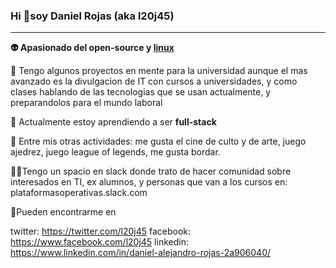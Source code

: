 <u></u>

### Hi 👋soy Daniel Rojas (aka l20j45)

----

**👽 Apasionado del open-source y <u>linux</u>**

🔭 Tengo algunos proyectos en mente para la universidad aunque el mas avanzado es la divulgacion de IT con cursos a universidades, y como clases hablando de las tecnologias que se usan actualmente, y preparandolos para el mundo laboral

🌱 Actualmente estoy aprendiendo a ser **full-stack**

🤯 Entre mis otras actividades: me gusta el cine de culto y de arte, juego ajedrez, juego league of legends, me gusta bordar. 

🤝🏽Tengo un spacio en slack donde trato de hacer comunidad sobre interesados en TI, ex alumnos, y personas que van a los cursos en: plataformasoperativas.slack.com

🐼Pueden encontrarme en 

twitter: https://twitter.com/l20j45
facebook: https://www.facebook.com/l20j45
linkedin: https://www.linkedin.com/in/daniel-alejandro-rojas-2a906040/





<!--
**l20j45/l20j45** is a ✨ _special_ ✨ repository because its `README.md` (this file) appears on your GitHub profile.

Here are some ideas to get you started:

- 🔭 I’m currently working on ...
- 🌱 I’m currently learning ...
- 👯 I’m looking to collaborate on ...
- 🤔 I’m looking for help with ...
- 💬 Ask me about ...
- 📫 How to reach me: ...
- 😄 Pronouns: ...
- ⚡ Fun fact: ...
-->
